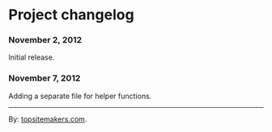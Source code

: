 # Project changelog

### November 2, 2012

Initial release.

### November 7, 2012

Adding a separate file for helper functions.

<hr>

By: [topsitemakers.com](http://www.topsitemakers.com).
